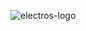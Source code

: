![electros-logo](https://user-images.githubusercontent.com/78690660/148563664-ac962feb-a919-4a2b-8fa4-549b486ee855.png)


